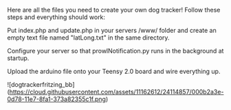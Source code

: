 Here are all the files you need to create your own dog tracker!
Follow these steps and everything should work:

Put index.php and update.php in your servers /www/ folder and create an empty text file named "latLong.txt" in the same directory.

Configure your server so that prowlNotification.py runs in the background at startup.

Upload the arduino file onto your Teensy 2.0 board and wire everything up.

![dogtrackerfritzing_bb] (https://cloud.githubusercontent.com/assets/11162612/24114857/000b2a3e-0d78-11e7-8fa1-373a82355c1f.png)
